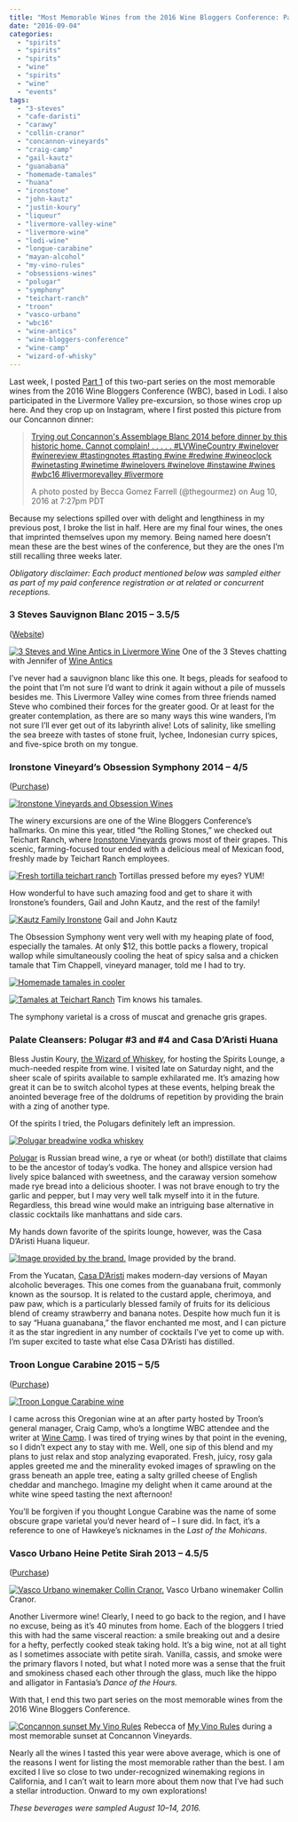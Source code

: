 ```yaml
---
title: "Most Memorable Wines from the 2016 Wine Bloggers Conference: Part 2"
date: "2016-09-04"
categories:
  - "spirits"
  - "spirits"
  - "spirits"
  - "wine"
  - "spirits"
  - "wine"
  - "events"
tags:
  - "3-steves"
  - "cafe-daristi"
  - "carawy"
  - "collin-cranor"
  - "concannon-vineyards"
  - "craig-camp"
  - "gail-kautz"
  - "guanabana"
  - "homemade-tamales"
  - "huana"
  - "ironstone"
  - "john-kautz"
  - "justin-koury"
  - "liqueur"
  - "livermore-valley-wine"
  - "livermore-wine"
  - "lodi-wine"
  - "longue-carabine"
  - "mayan-alcohol"
  - "my-vino-rules"
  - "obsessions-wines"
  - "polugar"
  - "symphony"
  - "teichart-ranch"
  - "troon"
  - "vasco-urbano"
  - "wbc16"
  - "wine-antics"
  - "wine-bloggers-conference"
  - "wine-camp"
  - "wizard-of-whisky"
---
```


Last week, I posted [Part 1](http://thegourmez.com/2016/09/02/most-memorable-wines-from-the-2016-wine-bloggers-conference-part-1/) of this two-part series on the most memorable wines from the 2016 Wine Bloggers Conference (WBC), based in Lodi. I also participated in the Livermore Valley pre-excursion, so those wines crop up here. And they crop up on Instagram, where I first posted this picture from our Concannon dinner:

> [Trying out Concannon's Assemblage Blanc 2014 before dinner by this historic home. Cannot complain! . . . . . #LVWineCountry #winelover #winereview #tastingnotes #tasting #wine #redwine #wineoclock #winetasting #winetime #winelovers #winelove #instawine #wines #wbc16 #livermorevalley #livermore](https://www.instagram.com/p/BI854cyDH3O/)
>
> A photo posted by Becca Gomez Farrell (@thegourmez) on Aug 10, 2016 at 7:27pm PDT

Because my selections spilled over with delight and lengthiness in my previous post, I broke the list in half. Here are my final four wines, the ones that imprinted themselves upon my memory. Being named here doesn’t mean these are the best wines of the conference, but they are the ones I’m still recalling three weeks later.

_Obligatory disclaimer: Each product mentioned below was sampled either as part of my paid conference registration or at related or concurrent receptions._

### 3 Steves Sauvignon Blanc 2015 – 3.5/5

([Website](https://3steveswinery.com/))




<div class="caption">

[![3 Steves and Wine Antics in Livermore Wine](http://s3.amazonaws.com/thegourmez-wpmedia/2016/09/WBC16-Livermore-012-500x356.jpg)](http://s3.amazonaws.com/thegourmez-wpmedia/2016/09/WBC16-Livermore-012.jpg) One of the 3 Steves chatting with Jennifer of [Wine Antics](https://wineantics.com/)</div>


I’ve never had a sauvignon blanc like this one. It begs, pleads for seafood to the point that I’m not sure I’d want to drink it again without a pile of mussels besides me. This Livermore Valley wine comes from three friends named Steve who combined their forces for the greater good. Or at least for the greater contemplation, as there are so many ways this wine wanders, I’m not sure I’ll ever get out of its labyrinth alive! Lots of salinity, like smelling the sea breeze with tastes of stone fruit, lychee, Indonesian curry spices, and five-spice broth on my tongue.

### Ironstone Vineyard’s Obsession Symphony 2014 – 4/5

([Purchase](http://www.ironstonevineyards.com/?method=products.productDrilldown&productID=B1719637-F7DE-8CB4-F2C7-49AD578EC716&originalMarketingURL=product/2014-Obsession-Symphony))

[![Ironstone Vineyards and Obsession Wines](http://s3.amazonaws.com/thegourmez-wpmedia/2016/09/2016-WBC-Rolling-Stones-031-500x333.jpg)](http://s3.amazonaws.com/thegourmez-wpmedia/2016/09/2016-WBC-Rolling-Stones-031.jpg)

The winery excursions are one of the Wine Bloggers Conference’s hallmarks. On mine this year, titled “the Rolling Stones,” we checked out Teichart Ranch, where [Ironstone Vineyards](http://www.ironstonevineyards.com/) grows most of their grapes. This scenic, farming-focused tour ended with a delicious meal of Mexican food, freshly made by Teichart Ranch employees.




<div class="caption">

[![Fresh tortilla teichart ranch](http://s3.amazonaws.com/thegourmez-wpmedia/2016/09/2016-WBC-Rolling-Stones-034-500x331.jpg)](http://s3.amazonaws.com/thegourmez-wpmedia/2016/09/2016-WBC-Rolling-Stones-034.jpg) Tortillas pressed before my eyes? YUM!</div>


How wonderful to have such amazing food and get to share it with Ironstone’s founders, Gail and John Kautz, and the rest of the family!




<div class="caption">

[![Kautz Family Ironstone](http://s3.amazonaws.com/thegourmez-wpmedia/2016/09/merged-founders-1-500x420.jpg)](http://s3.amazonaws.com/thegourmez-wpmedia/2016/09/merged-founders-1.jpg) Gail and John Kautz</div>


The Obsession Symphony went very well with my heaping plate of food, especially the tamales. At only $12, this bottle packs a flowery, tropical wallop while simultaneously cooling the heat of spicy salsa and a chicken tamale that Tim Chappell, vineyard manager, told me I had to try.

[![Homemade tamales in cooler](http://s3.amazonaws.com/thegourmez-wpmedia/2016/09/2016-WBC-Rolling-Stones-036-500x333.jpg)](http://s3.amazonaws.com/thegourmez-wpmedia/2016/09/2016-WBC-Rolling-Stones-036.jpg)




<div class="caption">

[![Tamales at Teichart Ranch](http://s3.amazonaws.com/thegourmez-wpmedia/2016/09/2016-WBC-Rolling-Stones-009-333x500.jpg)](http://s3.amazonaws.com/thegourmez-wpmedia/2016/09/2016-WBC-Rolling-Stones-009.jpg) Tim knows his tamales.</div>


The symphony varietal is a cross of muscat and grenache gris grapes.

### Palate Cleansers: Polugar #3 and #4 and Casa D’Aristi Huana

Bless Justin Koury, [the Wizard of Whiskey](http://wizardofwhiskey.com/), for hosting the Spirits Lounge, a much-needed respite from wine. I visited late on Saturday night, and the sheer scale of spirits available to sample exhilarated me. It’s amazing how great it can be to switch alcohol types at these events, helping break the anointed beverage free of the doldrums of repetition by providing the brain with a zing of another type.

Of the spirits I tried, the Polugars definitely left an impression.

[![Polugar breadwine vodka whiskey](http://s3.amazonaws.com/thegourmez-wpmedia/2016/09/Polugar-500x281.jpg)](http://s3.amazonaws.com/thegourmez-wpmedia/2016/09/Polugar.jpg)

[Polugar](http://www.polugar.ru/eng/polugar) is Russian bread wine, a rye or wheat (or both!) distillate that claims to be the ancestor of today’s vodka. The honey and allspice version had lively spice balanced with sweetness, and the caraway version somehow made rye bread into a delicious shooter. I was not brave enough to try the garlic and pepper, but I may very well talk myself into it in the future. Regardless, this bread wine would make an intriguing base alternative in classic cocktails like manhattans and side cars.

My hands down favorite of the spirits lounge, however, was the Casa D’Aristi Huana liqueur.




<div class="caption">

[![Image provided by the brand.](http://s3.amazonaws.com/thegourmez-wpmedia/2016/09/Nicole-Preiss-Huana-2-325x500.jpg)](http://s3.amazonaws.com/thegourmez-wpmedia/2016/09/Nicole-Preiss-Huana-2.jpg) Image provided by the brand.</div>


From the Yucatan, [Casa D’Aristi](http://www.hpsepicurean.com/preiss-spirits/casa-daristi/) makes modern-day versions of Mayan alcoholic beverages. This one comes from the guanabana fruit, commonly known as the soursop. It is related to the custard apple, cherimoya, and paw paw, which is a particularly blessed family of fruits for its delicious blend of creamy strawberry and banana notes. Despite how much fun it is to say “Huana guanabana,” the flavor enchanted me most, and I can picture it as the star ingredient in any number of cocktails I’ve yet to come up with. I’m super excited to taste what else Casa D’Aristi has distilled.

### Troon Longue Carabine 2015 – 5/5

([Purchase](http://troonvineyard.orderport.net/product-details/0286/2014-Troon-Blue-Label-Longue-Carabine-Applegate-Valley))

[![Troon Longue Carabine wine](http://s3.amazonaws.com/thegourmez-wpmedia/2016/09/Longue-Carabine-281x500.jpg)](http://s3.amazonaws.com/thegourmez-wpmedia/2016/09/Longue-Carabine.jpg)

I came across this Oregonian wine at an after party hosted by Troon’s general manager, Craig Camp, who’s a longtime WBC attendee and the writer at [Wine Camp](http://winecampblog.com/). I was tired of trying wines by that point in the evening, so I didn’t expect any to stay with me. Well, one sip of this blend and my plans to just relax and stop analyzing evaporated. Fresh, juicy, rosy gala apples greeted me and the minerality evoked images of sprawling on the grass beneath an apple tree, eating a salty grilled cheese of English cheddar and manchego. Imagine my delight when it came around at the white wine speed tasting the next afternoon!

You’ll be forgiven if you thought Longue Carabine was the name of some obscure grape varietal you’d never heard of – I sure did. In fact, it’s a reference to one of Hawkeye’s nicknames in the _Last of the Mohicans_.

### Vasco Urbano Heine Petite Sirah 2013 – 4.5/5

([Purchase](http://nottinghamcellars.com/wine/2013-heine/))




<div class="caption">

[![Vasco Urbano winemaker Collin Cranor.](http://s3.amazonaws.com/thegourmez-wpmedia/2016/09/WBC16-Livermore-006-333x500.jpg)](http://s3.amazonaws.com/thegourmez-wpmedia/2016/09/WBC16-Livermore-006.jpg) Vasco Urbano winemaker Collin Cranor.</div>


Another Livermore wine! Clearly, I need to go back to the region, and I have no excuse, being as it’s 40 minutes from home. Each of the bloggers I tried this with had the same visceral reaction: a smile breaking out and a desire for a hefty, perfectly cooked steak taking hold. It’s a big wine, not at all tight as I sometimes associate with petite sirah. Vanilla, cassis, and smoke were the primary flavors I noted, but what I noted more was a sense that the fruit and smokiness chased each other through the glass, much like the hippo and alligator in Fantasia’s _Dance of the Hours._

With that, I end this two part series on the most memorable wines from the 2016 Wine Bloggers Conference.




<div class="caption">

[![Concannon sunset My Vino Rules](http://s3.amazonaws.com/thegourmez-wpmedia/2016/09/WBC16-Livermore-080-333x500.jpg)](http://s3.amazonaws.com/thegourmez-wpmedia/2016/09/WBC16-Livermore-080.jpg) Rebecca of [My Vino Rules](http://myvinorules.com/vinorules/) during a most memorable sunset at Concannon Vineyards.</div>


Nearly all the wines I tasted this year were above average, which is one of the reasons I went for listing the most memorable rather than the best. I am excited I live so close to two under-recognized winemaking regions in California, and I can’t wait to learn more about them now that I’ve had such a stellar introduction. Onward to my own explorations!

_These beverages were sampled August 10–14, 2016._
